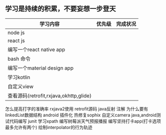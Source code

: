 ## 学习是持续的积累，不要妄想一步登天
|学习内容|优先级|完成状况|
|----|----|----|
|node js|||
|react js|||
|编写一个react native app|||
|bash 命令|||
|编写一个material design app|||
|学习kotlin|||
|自定义view|||
|查看源码(retrofit,rxjava,okhttp,glide)|||
怎么提高打字的准确率
rxjava2使用
retrofit源码
java反射
注解
为什么要有linkedList数据结构
android 插件化
热修复sophix
自定义camera
java,android测试代码编写 junit
学习xpath
编写树莓派天气预报播报
编写坚持打卡app(打卡选项最多允许有两个)
绘制interpolator的行为轨迹

